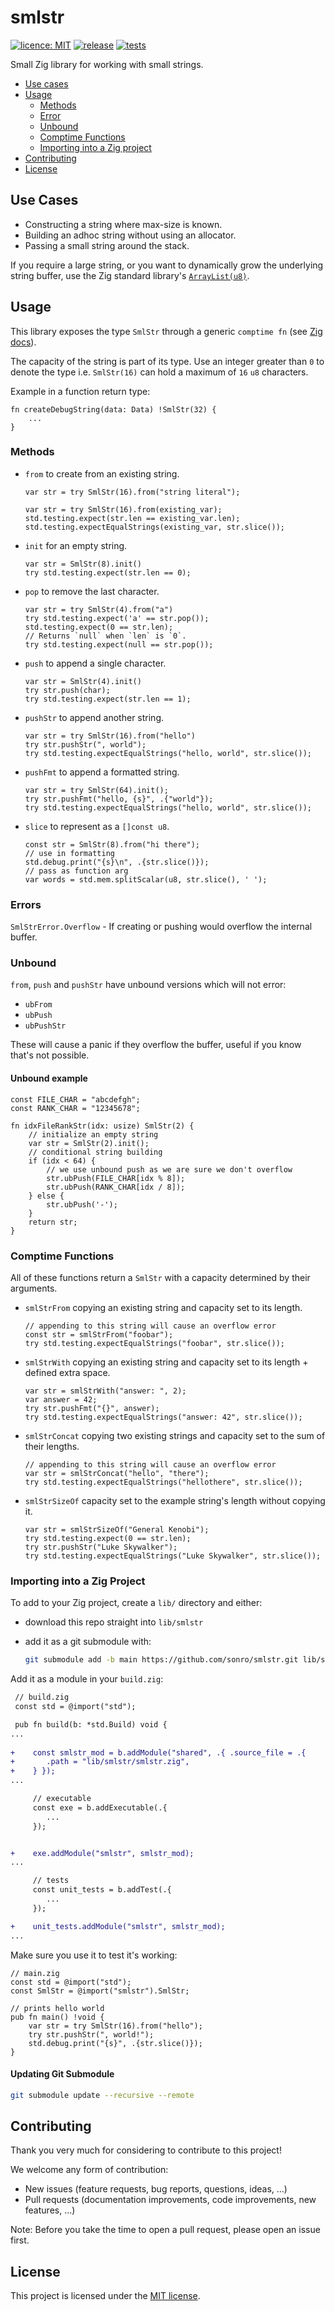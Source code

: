 # smlstr

[![licence: MIT](https://img.shields.io/github/license/sonro/smlstr)](https://github.com/sonro/smlstr/blob/main/LICENSE)
[![release](https://img.shields.io/github/v/release/sonro/smlstr)](https://github.com/sonro/smlstr/releases/latest)
[![tests](https://img.shields.io/github/actions/workflow/status/sonro/smlstr/tests.yml?logo=Zig&label=tests)](https://github.com/sonro/smlstr/actions/workflows/tests.yml)

Small Zig library for working with small strings.

- [Use cases](#use-cases)
- [Usage](#usage)
  - [Methods](#methods)
  - [Error](#errors)
  - [Unbound](#unbound)
  - [Comptime Functions](#comptime-functions)
  - [Importing into a Zig project](#importing-into-a-zig-project)
- [Contributing](#contributing)
- [License](#license)

## Use Cases

- Constructing a string where max-size is known.
- Building an adhoc string without using an allocator.
- Passing a small string around the stack.

If you require a large string, or you want to dynamically grow the underlying
string buffer, use the Zig standard library's
[`ArrayList(u8)`](https://ziglang.org/documentation/master/std/#A;std:ArrayList).

## Usage

This library exposes the type `SmlStr` through a generic `comptime fn`
(see [Zig docs](https://ziglang.org/documentation/master/#Generic-Data-Structures)).

The capacity of the string is part of its type.  Use an integer greater than `0`
to denote the type i.e. `SmlStr(16)` can hold a maximum of `16` `u8` characters.

Example in a function return type:

```zig
fn createDebugString(data: Data) !SmlStr(32) {
    ...
}
```

### Methods

- `from` to create from an existing string.

  ```zig
  var str = try SmlStr(16).from("string literal");
  ```

  ```zig
  var str = try SmlStr(16).from(existing_var);
  std.testing.expect(str.len == existing_var.len);
  std.testing.expectEqualStrings(existing_var, str.slice());
  ```

- `init` for an empty string.

  ```zig
  var str = SmlStr(8).init()
  try std.testing.expect(str.len == 0);
  ```

- `pop` to remove the last character.

  ```zig
  var str = try SmlStr(4).from("a")
  try std.testing.expect('a' == str.pop());
  std.testing.expect(0 == str.len);
  // Returns `null` when `len` is `0`.
  try std.testing.expect(null == str.pop());
  ```

- `push` to append a single character.

  ```zig
  var str = SmlStr(4).init()
  try str.push(char);
  try std.testing.expect(str.len == 1);
  ```

- `pushStr` to append another string.

  ```zig
  var str = try SmlStr(16).from("hello")
  try str.pushStr(", world");
  try std.testing.expectEqualStrings("hello, world", str.slice());
  ```

- `pushFmt` to append a formatted string.

  ```zig
  var str = try SmlStr(64).init();
  try str.pushFmt("hello, {s}", .{"world"});
  try std.testing.expectEqualStrings("hello, world", str.slice());
  ```

- `slice` to represent as a `[]const u8`.

  ```zig
  const str = SmlStr(8).from("hi there");
  // use in formatting
  std.debug.print("{s}\n", .{str.slice()});
  // pass as function arg
  var words = std.mem.splitScalar(u8, str.slice(), ' ');
  ```

### Errors

`SmlStrError.Overflow` -  If creating or pushing would overflow
the internal buffer.

### Unbound

`from`, `push` and `pushStr` have unbound versions which will not error:

- `ubFrom`
- `ubPush`
- `ubPushStr`

These will cause a panic if they overflow the buffer, useful if you know that's
not possible.

#### Unbound example

```zig
const FILE_CHAR = "abcdefgh";
const RANK_CHAR = "12345678";

fn idxFileRankStr(idx: usize) SmlStr(2) {
    // initialize an empty string
    var str = SmlStr(2).init();
    // conditional string building
    if (idx < 64) {
        // we use unbound push as we are sure we don't overflow
        str.ubPush(FILE_CHAR[idx % 8]);
        str.ubPush(RANK_CHAR[idx / 8]);
    } else {
        str.ubPush('-');
    }
    return str;
}
```

### Comptime Functions

All of these functions return a `SmlStr` with a capacity determined by their
arguments.

- `smlStrFrom` copying an existing string and capacity set to its length.

  ```zig
  // appending to this string will cause an overflow error
  const str = smlStrFrom("foobar");
  try std.testing.expectEqualStrings("foobar", str.slice());
  ```

- `smlStrWith` copying an existing string and capacity set to its length +
  defined extra space.

  ```zig
  var str = smlStrWith("answer: ", 2);
  var answer = 42;
  try str.pushFmt("{}", answer);
  try std.testing.expectEqualStrings("answer: 42", str.slice());
  ```

- `smlStrConcat` copying two existing strings and capacity set to the sum of
  their lengths.

  ```zig
  // appending to this string will cause an overflow error
  var str = smlStrConcat("hello", "there");
  try std.testing.expectEqualStrings("hellothere", str.slice());
  ```

- `smlStrSizeOf` capacity set to the example string's length without copying it.

  ```zig
  var str = smlStrSizeOf("General Kenobi");
  try std.testing.expect(0 == str.len);
  try str.pushStr("Luke Skywalker");
  try std.testing.expectEqualStrings("Luke Skywalker", str.slice());
  ```

### Importing into a Zig Project

To add to your Zig project, create a `lib/` directory and either:

- download this repo straight into `lib/smlstr`
- add it as a git submodule with:

  ```bash
  git submodule add -b main https://github.com/sonro/smlstr.git lib/smlstr
  ```

Add it as a module in your `build.zig`:

```diff
 // build.zig
 const std = @import("std");

 pub fn build(b: *std.Build) void {
...
 
+    const smlstr_mod = b.addModule("shared", .{ .source_file = .{
+       .path = "lib/smlstr/smlstr.zig",
+    } });
...

     // executable
     const exe = b.addExecutable(.{
        ...
     });


+    exe.addModule("smlstr", smlstr_mod);
...

     // tests
     const unit_tests = b.addTest(.{
        ...
     });

+    unit_tests.addModule("smlstr", smlstr_mod);
...
```

Make sure you use it to test it's working:

```zig
// main.zig
const std = @import("std");
const SmlStr = @import("smlstr").SmlStr;

// prints hello world
pub fn main() !void {
    var str = try SmlStr(16).from("hello");
    try str.pushStr(", world!");
    std.debug.print("{s}", .{str.slice()});
}
```

#### Updating Git Submodule

```bash
git submodule update --recursive --remote
```

## Contributing

Thank you very much for considering to contribute to this project!

We welcome any form of contribution:

- New issues (feature requests, bug reports, questions, ideas, ...)
- Pull requests (documentation improvements, code improvements, new features, ...)

Note: Before you take the time to open a pull request, please open an issue first.

## License

This project is licensed under the [MIT license](/LICENSE).
